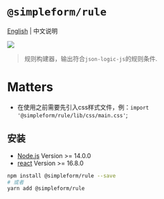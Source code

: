 # `@simpleform/rule`

[English](./README.md) | 中文说明

[![](https://img.shields.io/badge/version-0.0.1-green)](https://www.npmjs.com/package/@simpleform/rule)

> 规则构建器，输出符合`json-logic-js`的规则条件.

# Matters
 - 在使用之前需要先引入css样式文件，例：`import '@simpleform/rule/lib/css/main.css'`;

## 安装
- [Node.js](https://nodejs.org/en/) Version >= 14.0.0
- [react](https://react.docschina.org/) Version >= 16.8.0
```bash
npm install @simpleform/rule --save
# 或者
yarn add @simpleform/rule
```